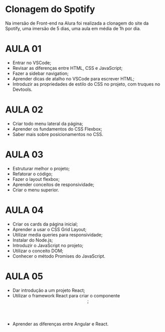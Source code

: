 # <h1>Clonagem do Spotify</h1>

Na imersão de Front-end na Alura foi realizada a clonagem do site da Spotify, uma imersão de 5 dias, uma aula em média de 1h por dia.

# AULA 01
- Entrar no VSCode;
- Revisar as diferenças entre HTML, CSS e JavaScript;
- Fazer a sidebar navigation;
- Aprender dicas de atalho no VSCode para escrever HTML;
- Introduzir as propriedades de estilo do CSS no projeto, com truques no Devtools.

# AULA 02
- Criar todo menu lateral da página;
- Aprender os fundamentos do CSS Flexbox;
- Saber mais sobre posicionamentos no CSS.
  
# AULA 03
- Estruturar melhor o projeto;
- Refatorar o código;
- Fazer o layout flexbox;
- Aprender conceitos de responsividade;
- Criar o menu superior.

# AULA 04
- Criar os cards da página inicial;
- Aprender a usar o CSS Grid Layout;
- Utilizar media queries para responsividade;
- Instalar do Node.js;
- Introduzir o JavaScript no projeto;
- Utilizar o conceito DOM;
- Conhecer o método Promises do JavaScript.

# AULA 05
- Dar introdução a um projeto React;
- Utilizar o framework React para criar o componente <Header>;
- Aprender as diferenças entre Angular e React.
